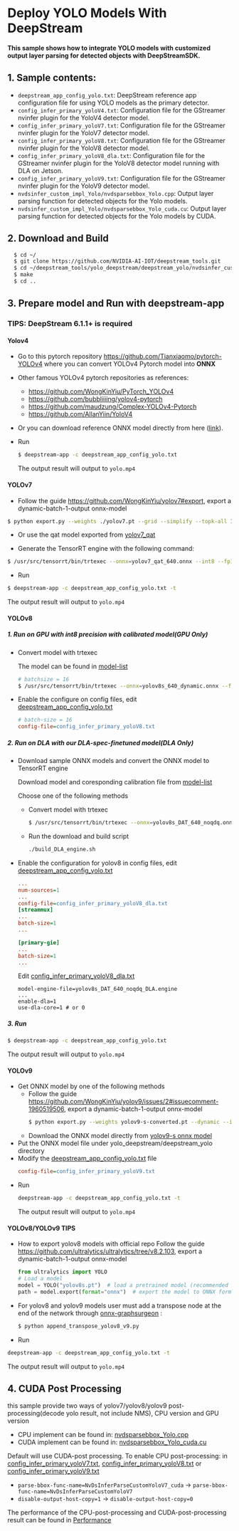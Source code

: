 # Deploy YOLO Models With DeepStream #

**This sample shows how to integrate YOLO models with customized output layer parsing for detected objects with DeepStreamSDK.**

## 1. Sample contents: ##
- `deepstream_app_config_yolo.txt`: DeepStream reference app configuration file for using YOLO models as the primary detector.
- `config_infer_primary_yoloV4.txt`: Configuration file for the GStreamer nvinfer plugin for the YoloV4 detector model.
- `config_infer_primary_yoloV7.txt`: Configuration file for the GStreamer nvinfer plugin for the YoloV7 detector model.
- `config_infer_primary_yoloV8.txt`: Configuration file for the GStreamer nvinfer plugin for the YoloV8 detector model.
- `config_infer_primary_yoloV8_dla.txt`: Configuration file for the GStreamer nvinfer plugin for the YoloV8 detector model running with DLA on Jetson.
- `config_infer_primary_yoloV9.txt`: Configuration file for the GStreamer nvinfer plugin for the YoloV9 detector model.
- `nvdsinfer_custom_impl_Yolo/nvdsparsebbox_Yolo.cpp`: Output layer parsing function for detected objects for the Yolo models.
- `nvdsinfer_custom_impl_Yolo/nvdsparsebbox_Yolo_cuda.cu`: Output layer parsing function for detected objects for the Yolo models by CUDA.

## 2. Download and Build ##

```sh
  $ cd ~/
  $ git clone https://github.com/NVIDIA-AI-IOT/deepstream_tools.git
  $ cd ~/deepstream_tools/yolo_deepstream/deepstream_yolo/nvdsinfer_custom_impl_Yolo
  $ make
  $ cd ..
```

## 3. Prepare model and Run with deepstream-app ##

### TIPS: DeepStream 6.1.1+ is required ###

#### Yolov4 

- Go to this pytorch repository <https://github.com/Tianxiaomo/pytorch-YOLOv4> where you can convert YOLOv4 Pytorch model into **ONNX**
- Other famous YOLOv4 pytorch repositories as references:
  - <https://github.com/WongKinYiu/PyTorch_YOLOv4>
  - <https://github.com/bubbliiiing/yolov4-pytorch>
  - <https://github.com/maudzung/Complex-YOLOv4-Pytorch>
  - <https://github.com/AllanYiin/YoloV4>
- Or you can download reference ONNX model directly from here ([link](https://nvidia.box.com/s/achcifjwl1ac99tdvfwtfmxgec5d0pro)).  

- Run
  ```bash
  $ deepstream-app -c deepstream_app_config_yolo.txt
  ```
  The output result will output to `yolo.mp4`

#### YOLOv7
- Follow the guide https://github.com/WongKinYiu/yolov7#export, export a dynamic-batch-1-output onnx-model

```bash
$ python export.py --weights ./yolov7.pt --grid --simplify --topk-all 100 --iou-thres 0.65 --conf-thres 0.35 --img-size 640 640 --dynamic-batch
```

- Or use the qat model exported from [yolov7_qat](../yolov7_qat/README.md)

- Generate the TensorRT engine with the following command:

```bash
$ /usr/src/tensorrt/bin/trtexec --onnx=yolov7_qat_640.onnx --int8 --fp16 --minShapes=images:1x3x640x640 --optShapes=images:8x3x640x640 --maxShapes=images:16x3x640x640 --saveEngine=yolov7_qat_640_gpu_b16.engine
```

- Run
```bash
$ deepstream-app -c deepstream_app_config_yolo.txt -t
```
The output result will output to `yolo.mp4`

#### YOLOv8
##### 1. Run on GPU with int8 precision with calibrated model(GPU Only)
- Convert model with trtexec

  The model can be found in [model-list](../README.md#model-list)

  ```bash
  # batchsize = 16
  $ /usr/src/tensorrt/bin/trtexec --onnx=yolov8s_640_dynamic.onnx --fp16 --int8 --verbose --calib=yolov8s_gpu_precision_config_calib.cache --saveEngine=yolov8s_ptq_640_gpu_b16.engine --minShapes=x.1:16x3x640x640 --optShapes=x.1:16x3x640x640 --maxShapes=x.1:16x3x640x640 --precisionConstraints=obey --layerPrecisions=Split_36:fp16,Reshape_37:fp16,Transpose_38:fp16,Softmax_39:fp16,Conv_41:fp16,Sub_64:fp16,Concat_65:fp16,Mul_67:fp16,Sigmoid_68:fp16,Concat_69:fp16
  ```

- Enable the configure on config files, edit [deepstream_app_config_yolo.txt](./deepstream_app_config_yolo.txt)
  ```ini
  # batch-size = 16
  config-file=config_infer_primary_yoloV8.txt
  ```

##### 2. Run on DLA with our DLA-spec-finetuned model(DLA Only)
- Download sample ONNX models and convert the ONNX model to TensorRT engine 

  Download model and coresponding calibration file from [model-list](../README.md#model-list)

  Choose one of the following methods

  * Convert model with trtexec

      ```bash
      $ /usr/src/tensorrt/bin/trtexec --onnx=yolov8s_DAT_640_noqdq.onnx --fp16 --int8 --verbose --calib=yolov8s_DAT_precision_config_calib.cache --precisionConstraints=obey --layerPrecisions=Split_36:fp16,Reshape_37:fp16,Transpose_38:fp16,Softmax_39:fp16,Conv_41:fp16,Sub_64:fp16,Concat_65:fp16,Mul_67:fp16,Sigmoid_68:fp16,Concat_69:fp16 --saveEngine=yolov8s_DAT_640_noqdq_DLA.engine --useDLACore=0 --allowGPUFallback
      ```

  * Run the download and build script

    ```bash
    ./build_DLA_engine.sh
    ```

- Enable the configuration for yolov8 in config files, edit [deepstream_app_config_yolo.txt](./deepstream_app_config_yolo.txt)

  ```ini
  ...
  num-sources=1
  ...
  config-file=config_infer_primary_yoloV8_dla.txt
  [streammux]
  ...
  batch-size=1
  ...

  [primary-gie]
  ...
  batch-size=1
  ...
  ```

  Edit [config_infer_primary_yoloV8_dla.txt](./config_infer_primary_yoloV8_dla.txt)
  ```
  model-engine-file=yolov8s_DAT_640_noqdq_DLA.engine
  ...
  enable-dla=1
  use-dla-core=1 # or 0
  ```

##### 3. Run
  ```bash
  $ deepstream-app -c deepstream_app_config_yolo.txt
  ```
  The output result will output to `yolo.mp4`

#### YOLOv9
- Get ONNX model by one of the following methods
  * Follow the guide https://github.com/WongKinYiu/yolov9/issues/2#issuecomment-1960519506, export a dynamic-batch-1-output onnx-model
    ```bash
    $ python export.py --weights yolov9-s-converted.pt --dynamic --include onnx
    ```
  * Download the ONNX model directly from [yolov9-s onnx model](https://nvidia.box.com/s/dzch7bx0xlap4hoc5nk9huy72w33wbc9)
- Put the ONNX model file under yolo_deepstream/deepstream_yolo directory
- Modify the [deepstream_app_config_yolo.txt](./deepstream_app_config_yolo.txt) file
  ```ini
  config-file=config_infer_primary_yoloV9.txt
  ```
- Run
  ```bash
  deepstream-app -c deepstream_app_config_yolo.txt -t
  ```
  The output result will output to `yolo.mp4`

#### YOLOv8/YOLOv9 TIPS

 - How to export yolov8 models with official repo
 Follow the guide https://github.com/ultralytics/ultralytics/tree/v8.2.103, export a dynamic-batch-1-output onnx-model

    ```python
    from ultralytics import YOLO
    # Load a model
    model = YOLO("yolov8s.pt")  # load a pretrained model (recommended for training)
    path = model.export(format="onnx")  # export the model to ONNX format
    ```

 - For yolov8 and yolov9 models user must add a transpose node at the end of the network through [onnx-graphsurgeon](https://github.com/NVIDIA/TensorRT/tree/release/9.2/tools/onnx-graphsurgeon) :
    ```bash
    $ python append_transpose_yolov8_v9.py
    ```

- Run
```bash
deepstream-app -c deepstream_app_config_yolo.txt -t
```
The output result will output to `yolo.mp4`

## 4. CUDA Post Processing

this sample provide two ways of yolov7/yolov8/yolov9 post-processing(decode yolo result, not include NMS), CPU version and GPU version
- CPU implement can be found in: [nvdsparsebbox_Yolo.cpp](nvdsinfer_custom_impl_Yolo/nvdsparsebbox_Yolo.cpp)
- CUDA implement can be found in: [nvdsparsebbox_Yolo_cuda.cu](nvdsinfer_custom_impl_Yolo/nvdsparsebbox_Yolo_cuda.cu)

Default will use CUDA-post processing. To enable CPU post-processing:
in [config_infer_primary_yoloV7.txt](config_infer_primary_yoloV7.txt), [config_infer_primary_yoloV8.txt](config_infer_primary_yoloV8.txt) or  [config_infer_primary_yoloV9.txt](config_infer_primary_yoloV9.txt)

- `parse-bbox-func-name=NvDsInferParseCustomYoloV7_cuda` -> `parse-bbox-func-name=NvDsInferParseCustomYoloV7`
- `disable-output-host-copy=1` -> `disable-output-host-copy=0`

The performance of the CPU-post-processing and CUDA-post-processing result can be found in [Performance](../#Performance)

